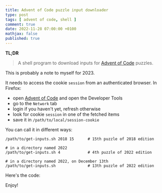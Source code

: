 ```yaml
---
title: Advent of Code puzzle input downloader
type: post
tags: [ advent of code, shell ]
comment: true
date: 2022-11-28 07:00:00 +0100
mathjax: false
published: true
---
```


**TL;DR**

> A shell program to download inputs for [Advent of Code][] puzzles.

This is probably a note to myself for 2023.

It needs to access the cookie `session` from an authenticated browser. In Firefox:

- open [Advent of Code][] and open the Developer Tools
- go to the `Network` tab
- login if you haven't yet, refresh otherwise
- look for cookie `session` in one of the fetched items
- save it in `/path/to/local/session-cookie`

You can call it in different ways:

```shell
/path/to/get-inputs.sh 2018 15      # 15th puzzle of 2018 edition

# in a directory named 2022
/path/to/get-inputs.sh 4            # 4th puzzle of 2022 edition

# in a directory named 2022, on December 13th
/path/to/get-inputs.sh              # 13th puzzle of 2022 edition
```

Here's the code:

<script src="https://gitlab.com/polettix/notechs/-/snippets/2463984.js"></script>

Enjoy!

[Advent of Code]: https://adventofcode.com/
